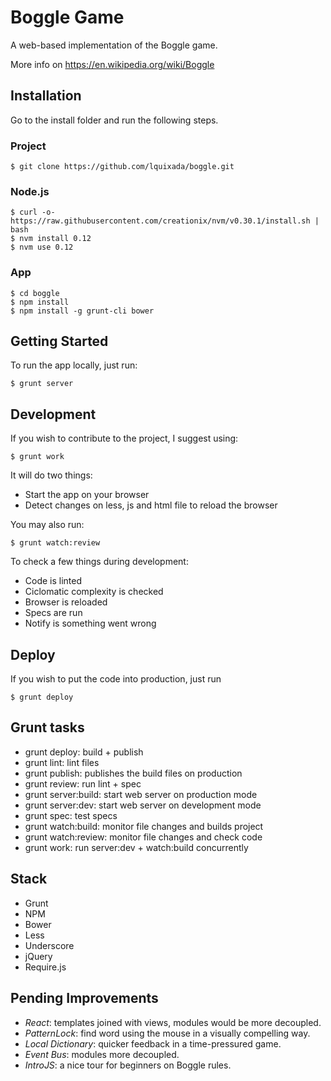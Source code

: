 # Boggle Game

A web-based implementation of the Boggle game.

More info on https://en.wikipedia.org/wiki/Boggle

## Installation

Go to the install folder and run the following steps.

### Project

```
$ git clone https://github.com/lquixada/boggle.git
```

### Node.js

```
$ curl -o- https://raw.githubusercontent.com/creationix/nvm/v0.30.1/install.sh | bash
$ nvm install 0.12
$ nvm use 0.12
```

### App

```
$ cd boggle
$ npm install
$ npm install -g grunt-cli bower
```

## Getting Started

To run the app locally, just run:

```
$ grunt server
```

## Development

If you wish to contribute to the project, I suggest using:

```
$ grunt work
```

It will do two things:
* Start the app on your browser
* Detect changes on less, js and html file to reload the browser

You may also run:

```
$ grunt watch:review
```

To check a few things during development:
* Code is linted
* Ciclomatic complexity is checked
* Browser is reloaded
* Specs are run
* Notify is something went wrong

## Deploy

If you wish to put the code into production, just run

```
$ grunt deploy
```

## Grunt tasks

* grunt deploy: build + publish
* grunt lint: lint files
* grunt publish: publishes the build files on production
* grunt review: run lint + spec
* grunt server:build: start web server on production mode
* grunt server:dev: start web server on development mode
* grunt spec: test specs
* grunt watch:build: monitor file changes and builds project
* grunt watch:review: monitor file changes and check code
* grunt work: run server:dev + watch:build concurrently


## Stack

* Grunt
* NPM
* Bower
* Less
* Underscore
* jQuery
* Require.js


## Pending Improvements

* *React*: templates joined with views, modules would be more decoupled.
* *PatternLock*: find word using the mouse in a visually compelling way.
* *Local Dictionary*: quicker feedback in a time-pressured game.
* *Event Bus*: modules more decoupled.
* *IntroJS*: a nice tour for beginners on Boggle rules.
